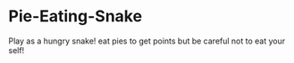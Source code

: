 # Pie-Eating-Snake
Play as a hungry snake! eat pies to get points but be careful not to eat your self! 
